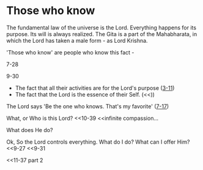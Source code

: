 # Those who know

The fundamental law of the universe is the Lord.
Everything happens for its purpose. Its will is always realized.
The Gita is a part of the Mahabharata,
in which the Lord has taken a male form - as Lord Krishna.

'Those who know' are people who know this fact -

7-28

9-30

- The fact that all their activities are for the Lord's purpose
([3-11](https://rapalearning.com/life-and-liberty/Chapter%203.html#11))
- The fact that the Lord is the essence of their Self.
(<<))

The Lord says 'Be the one who knows. That's my favorite' ([7-17](https://rapalearning.com/life-and-liberty/Chapter%207.html#17))

What, or Who is this Lord?
<<10-39
<<infinite compassion...

What does He do?

Ok, So the Lord controls everything. What do I do? What can I offer Him?
<<9-27
<<9-31

<<11-37 part 2


